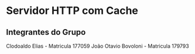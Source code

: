 # Servidor HTTP com Cache

## Integrantes do Grupo

Clodoaldo Elias - Matricula 177059
João Otavio Bovoloni - Matricula 179793    